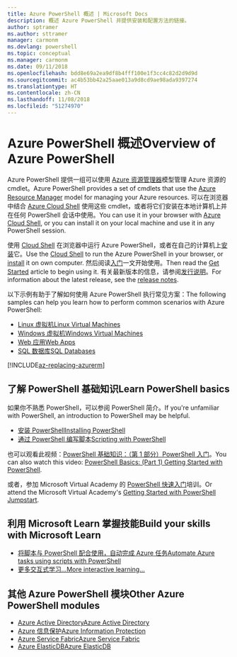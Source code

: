 ```yaml
---
title: Azure PowerShell 概述 | Microsoft Docs
description: 概述 Azure PowerShell 并提供安装和配置方法的链接。
author: sptramer
ms.author: sttramer
manager: carmonm
ms.devlang: powershell
ms.topic: conceptual
ms.manager: carmonm
ms.date: 09/11/2018
ms.openlocfilehash: bdd8e69a2ea9df8b4fff100e1f3cc4c82d2d9d9d
ms.sourcegitcommit: ac4b53bb42a25aae013a9d8cd9ae98ada9397274
ms.translationtype: HT
ms.contentlocale: zh-CN
ms.lasthandoff: 11/08/2018
ms.locfileid: "51274970"
---
```

# <a name="overview-of-azure-powershell"></a><span data-ttu-id="a2b90-103">Azure PowerShell 概述</span><span class="sxs-lookup"><span data-stu-id="a2b90-103">Overview of Azure PowerShell</span></span>

<span data-ttu-id="a2b90-104">Azure PowerShell 提供一组可以使用 [Azure 资源管理器](/azure/azure-resource-manager/resource-group-overview)模型管理 Azure 资源的 cmdlet。</span><span class="sxs-lookup"><span data-stu-id="a2b90-104">Azure PowerShell provides a set of cmdlets that use the [Azure Resource Manager](/azure/azure-resource-manager/resource-group-overview) model for managing your Azure resources.</span></span> <span data-ttu-id="a2b90-105">可以在浏览器中结合 [Azure Cloud Shell](/azure/cloud-shell/overview) 使用这些 cmdlet，或者将它们安装在本地计算机上并在任何 PowerShell 会话中使用。</span><span class="sxs-lookup"><span data-stu-id="a2b90-105">You can use it in your browser with [Azure Cloud Shell](/azure/cloud-shell/overview), or you can install it on your local machine and use it in any PowerShell session.</span></span>

<span data-ttu-id="a2b90-106">使用 [Cloud Shell](/azure/cloud-shell/overview) 在浏览器中运行 Azure PowerShell，或者在自己的计算机上[安装](install-azurerm-ps.md)它。</span><span class="sxs-lookup"><span data-stu-id="a2b90-106">Use the [Cloud Shell](/azure/cloud-shell/overview) to run the Azure PowerShell in your browser, or [install](install-azurerm-ps.md) it on own computer.</span></span> <span data-ttu-id="a2b90-107">然后阅读[入门](get-started-azureps.md)一文开始使用。</span><span class="sxs-lookup"><span data-stu-id="a2b90-107">Then read the [Get Started](get-started-azureps.md) article to begin using it.</span></span> <span data-ttu-id="a2b90-108">有关最新版本的信息，请参阅[发行说明](release-notes-azureps.md)。</span><span class="sxs-lookup"><span data-stu-id="a2b90-108">For information about the latest release, see the [release notes](release-notes-azureps.md).</span></span>

<span data-ttu-id="a2b90-109">以下示例有助于了解如何使用 Azure PowerShell 执行常见方案：</span><span class="sxs-lookup"><span data-stu-id="a2b90-109">The following samples can help you learn how to perform common scenarios with Azure PowerShell:</span></span>

* [<span data-ttu-id="a2b90-110">Linux 虚拟机</span><span class="sxs-lookup"><span data-stu-id="a2b90-110">Linux Virtual Machines</span></span>](/azure/virtual-machines/virtual-machines-linux-powershell-samples?toc=/powershell/azure/toc.json)
* [<span data-ttu-id="a2b90-111">Windows 虚拟机</span><span class="sxs-lookup"><span data-stu-id="a2b90-111">Windows Virtual Machines</span></span>](/azure/virtual-machines/virtual-machines-windows-powershell-samples?toc=/powershell/azure/toc.json)
* [<span data-ttu-id="a2b90-112">Web 应用</span><span class="sxs-lookup"><span data-stu-id="a2b90-112">Web Apps</span></span>](/azure/app-service-web/app-service-powershell-samples?toc=/powershell/azure/toc.json)
* [<span data-ttu-id="a2b90-113">SQL 数据库</span><span class="sxs-lookup"><span data-stu-id="a2b90-113">SQL Databases</span></span>](/azure/sql-database/sql-database-powershell-samples?toc=/powershell/azure/toc.json)

[!INCLUDE[az-replacing-azurerm](../includes/az-replacing-azurerm.md)]

## <a name="learn-powershell-basics"></a><span data-ttu-id="a2b90-114">了解 PowerShell 基础知识</span><span class="sxs-lookup"><span data-stu-id="a2b90-114">Learn PowerShell basics</span></span>

<span data-ttu-id="a2b90-115">如果你不熟悉 PowerShell，可以参阅 PowerShell 简介。</span><span class="sxs-lookup"><span data-stu-id="a2b90-115">If you're unfamiliar with PowerShell, an introduction to PowerShell may be helpful.</span></span>

* [<span data-ttu-id="a2b90-116">安装 PowerShell</span><span class="sxs-lookup"><span data-stu-id="a2b90-116">Installing PowerShell</span></span>](/powershell/scripting/setup/installing-windows-powershell)
* [<span data-ttu-id="a2b90-117">通过 PowerShell 编写脚本</span><span class="sxs-lookup"><span data-stu-id="a2b90-117">Scripting with PowerShell</span></span>](/powershell/scripting/powershell-scripting)

<span data-ttu-id="a2b90-118">也可以观看此视频：[PowerShell 基础知识：（第 1 部分）PowerShell 入门](https://channel9.msdn.com/Blogs/Taste-of-Premier/PowerShellBasicsPart1)。</span><span class="sxs-lookup"><span data-stu-id="a2b90-118">You can also watch this video: [PowerShell Basics: (Part 1) Getting Started with PowerShell](https://channel9.msdn.com/Blogs/Taste-of-Premier/PowerShellBasicsPart1).</span></span>

<span data-ttu-id="a2b90-119">或者，参加 Microsoft Virtual Academy 的 [PowerShell 快速入门](https://mva.microsoft.com/liveevents/powershell-jumpstart)培训。</span><span class="sxs-lookup"><span data-stu-id="a2b90-119">Or attend the Microsoft Virtual Academy's [Getting Started with PowerShell Jumpstart](https://mva.microsoft.com/liveevents/powershell-jumpstart).</span></span>

## <a name="build-your-skills-with-microsoft-learn"></a><span data-ttu-id="a2b90-120">利用 Microsoft Learn 掌握技能</span><span class="sxs-lookup"><span data-stu-id="a2b90-120">Build your skills with Microsoft Learn</span></span>

- [<span data-ttu-id="a2b90-121">将脚本与 PowerShell 配合使用，自动完成 Azure 任务</span><span class="sxs-lookup"><span data-stu-id="a2b90-121">Automate Azure tasks using scripts with PowerShell</span></span>](/learn/modules/automate-azure-tasks-with-powershell/)
- [<span data-ttu-id="a2b90-122">更多交互式学习...</span><span class="sxs-lookup"><span data-stu-id="a2b90-122">More interactive learning...</span></span>](/learn/browse/?term=powershell)

## <a name="other-azure-powershell-modules"></a><span data-ttu-id="a2b90-123">其他 Azure PowerShell 模块</span><span class="sxs-lookup"><span data-stu-id="a2b90-123">Other Azure PowerShell modules</span></span>

* [<span data-ttu-id="a2b90-124">Azure Active Directory</span><span class="sxs-lookup"><span data-stu-id="a2b90-124">Azure Active Directory</span></span>](/powershell/azure/active-directory/)
* [<span data-ttu-id="a2b90-125">Azure 信息保护</span><span class="sxs-lookup"><span data-stu-id="a2b90-125">Azure Information Protection</span></span>](/powershell/azure/aip/)
* [<span data-ttu-id="a2b90-126">Azure Service Fabric</span><span class="sxs-lookup"><span data-stu-id="a2b90-126">Azure Service Fabric</span></span>](/powershell/azure/service-fabric/)
* [<span data-ttu-id="a2b90-127">Azure ElasticDB</span><span class="sxs-lookup"><span data-stu-id="a2b90-127">Azure ElasticDB</span></span>](/powershell/azure/elasticdbjobs/)
